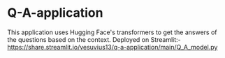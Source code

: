 # Q-A-application
This application uses Hugging Face's transformers to get the answers of the questions based on the context.
Deployed on Streamlit:- https://share.streamlit.io/vesuvius13/q-a-application/main/Q_A_model.py
